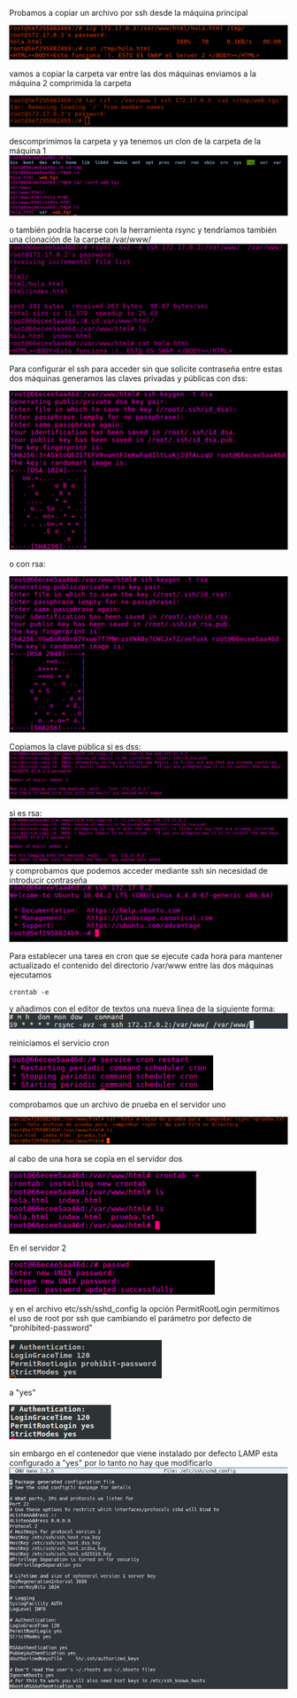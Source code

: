 


Probamos a copiar un archivo por ssh desde la máquina principal

![img](https://github.com/donas11/swap1617/blob/master/Prácticas/Práctica2/1.png)

vamos a copiar la carpeta var entre las dos máquinas
enviamos a la máquina 2 comprimida la carpeta

![img](https://github.com/donas11/swap1617/blob/master/Prácticas/Práctica2/2.png)

descomprimimos la carpeta y ya tenemos un clon de la carpeta de la máquina 1
![img](https://github.com/donas11/swap1617/blob/master/Prácticas/Práctica2/3.png)

o también podría hacerse con la herramienta rsync y tendríamos también una clonación de la carpeta /var/www/
![img](https://github.com/donas11/swap1617/blob/master/Prácticas/Práctica2/4.png)

Para configurar el ssh para acceder sin que solicite contraseña entre estas dos máquinas 
generamos las claves privadas y públicas 
con dss:

![img](https://github.com/donas11/swap1617/blob/master/Prácticas/Práctica2/5dss.png)

o con rsa:

![img](https://github.com/donas11/swap1617/blob/master/Prácticas/Práctica2/5rsa.png)

Copiamos la clave pública
si es dss:
![img](https://github.com/donas11/swap1617/blob/master/Prácticas/Práctica2/6dss.png)

si es rsa:
![img](https://github.com/donas11/swap1617/blob/master/Prácticas/Práctica2/6rsa.png)
y comprobamos que podemos acceder mediante ssh sin necesidad de introducir contraseña
![img](https://github.com/donas11/swap1617/blob/master/Prácticas/Práctica2/7.png)

Para establecer una tarea en cron que se ejecute cada hora para mantener actualizado el contenido del directorio /var/www entre las dos máquinas
ejecutamos 
~~~
crontab -e
~~~
y añadimos con el editor de textos una nueva linea de la siguiente forma:
![img](https://github.com/donas11/swap1617/blob/master/Prácticas/Práctica2/8.png)

reiniciamos el servicio cron

![img](https://github.com/donas11/swap1617/blob/master/Prácticas/Práctica2/9.png)

comprobamos que un archivo de prueba en el servidor uno

![img](https://github.com/donas11/swap1617/blob/master/Prácticas/Práctica2/10.png)

al cabo de una hora se copia en el servidor dos

![img](https://github.com/donas11/swap1617/blob/master/Prácticas/Práctica2/11.png)




En el servidor 2

![img](https://github.com/donas11/swap1617/blob/master/Prácticas/Práctica2/Previo/2.png)



y en el archivo etc/ssh/sshd_config la opción PermitRootLogin 
 permitimos el uso de root por ssh que cambiando el parámetro por defecto de "prohibited-password" 
 
![img](https://github.com/donas11/swap1617/blob/master/Prácticas/Práctica2/Previo/3.png)

a "yes"

![img](https://github.com/donas11/swap1617/blob/master/Prácticas/Práctica2/Previo/4.png)

sin embargo en el contenedor que viene instalado por defecto LAMP esta configurado a "yes" por lo tanto no hay que modificarlo 
![img](https://github.com/donas11/swap1617/blob/master/Prácticas/Práctica2/Previo/5.jpg)
